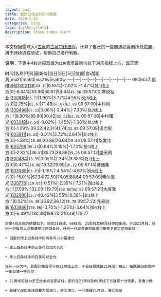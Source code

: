 ```yaml
---
layout: post
title: 股价四线法则实时数据
date: 2020-5-10
categories: blog
tags: [python,stock]
description: stock index alert
---
```



本文根据雪球大v[古泉](https://xueqiu.com/u/7148646888)的[古泉四线法则](https://xueqiu.com/7148646888/130498192)，计算了自己的一些自选股当前所处位置，用于持续追踪验证，帮助自己进行判断。

**说明**：下表中4线对应取值为`红色`表示最新价处于对应指标上方，属正面

时间|名称|代码|最新价|当日|3日|5日|位置|变动|距离|ma21|ma60|ma21w|ma60w
---|---|---|---|---|---|---|---|---
09:56:57|信维通信|[300136](https://xueqiu.com/S/SZ300136)|`49.12`|0.55%|-2.02%|-1.47%|处`1`线上方|0|-6.04%|53.96|56.67|54.44|`45.56`
09:57:00|寒锐钴业|[300618](https://xueqiu.com/S/SZ300618)|`68.77`|1.90%|5.77%|4.55%|处`3`线上方|0|2.75%|`65.67`|71.49|`67.07`|`63.89`
09:57:00|中科创达|[300496](https://xueqiu.com/S/SZ300496)|`87.15`|0.06%|-2.44%|-7.33%|处`2`线上方|-1|8.80%|88.60|90.42|`85.52`|`62.91`
09:57:06|中科曙光|[603019](https://xueqiu.com/S/SH603019)|`38.54`|-0.03%|-1.45%|-1.38%|处`1`线上方|0|-1.09%|39.22|42.31|41.74|`33.82`
09:57:09|诺力股份|[603611](https://xueqiu.com/S/SH603611)|`19.33`|-0.31%|3.72%|2.64%|处`2`线上方|0|-1.58%|`18.68`|20.86|20.64|`18.60`
09:57:11|华友钴业|[603799](https://xueqiu.com/S/SH603799)|`36.43`|0.64%|0.19%|-1.73%|处`1`线上方|0|-2.82%|36.51|39.73|38.86|`35.28`
09:57:12|盛天网络|[300494](https://xueqiu.com/S/SZ300494)|`18.35`|0.05%|2.34%|3.38%|处`2`线上方|0|0.47%|`18.06`|19.32|19.90|`16.22`
09:57:14|博通集成|[603068](https://xueqiu.com/S/SH603068)|`63.63`|-1.18%|-4.54%|-4.67%|处`0`线上方|0|-15.01%|67.34|72.50|74.05|88.64
09:57:09|帝尔激光|[300776](https://xueqiu.com/S/SZ300776)|`119.05`|-0.51%|-2.39%|-7.21%|处`2`线上方|-1|7.09%|132.00|119.79|`108.06`|`92.55`
09:57:21|大族激光|[002008](https://xueqiu.com/S/SZ002008)|`35.74`|0.42%|3.55%|0.36%|处`2`线上方|1|0.02%|`34.38`|36.82|36.12|`35.70`
09:57:22|兆易创新|[603986](https://xueqiu.com/S/SH603986)|`179.06`|-0.70%|-1.25%|-3.64%|处`0`线上方|0|-6.49%|180.38|198.70|210.49|179.77

```
古泉4线法则的精髓如下。抓住21日线、60日线、21周线及60周线等四条线，外加21月线，任何一只股票上涨都要穿过这四条线，任何一只股票要想爆雷也要先下穿过这四条线：

+ 当股价爬上四条线中的两条可以少量建仓

+ 爬上四条线中的三条可以加大仓位

+ 爬上四条线中的四条可以全仓

任何一只大牛，其股价都会坚守在21月线上方，不会轻易跌破21月线；相反，每跌破四条线中一条就减一些仓位：

+ 21周线可做为多空分水岭及警戒线，股价在21周线及60周线下方就要十分慎重，多看少做

+ 跌破全部四条线就要大幅减仓，甚至清仓，一旦跌破21月线，清仓观望
```